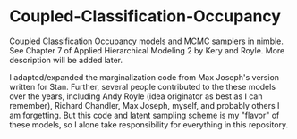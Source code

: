 # Coupled-Classification-Occupancy
Coupled Classification Occupancy models and MCMC samplers in nimble. See Chapter 7 of Applied Hierarchical Modeling 2 by Kery and Royle. More description will be added later.

I adapted/expanded the marginalization code from Max Joseph's version written for Stan. Further, several people contributed to the these models over the years, including Andy Royle (idea originator as best as I can remember), Richard Chandler, Max Joseph, myself, and probably others I am forgetting. But this code and latent sampling scheme is my "flavor" of these models, so I alone take responsibility for everything in this repository.